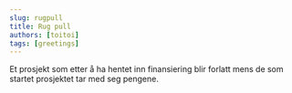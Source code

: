 ```yaml
---
slug: rugpull
title: Rug pull
authors: [toitoi]
tags: [greetings]
---
```


Et prosjekt som etter å ha hentet inn finansiering blir forlatt mens de som startet prosjektet tar med seg pengene. 

